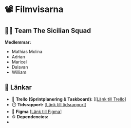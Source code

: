 # 📽️ Filmvisarna 

## 🧑‍💻 Team The Sicilian Squad

**Medlemmar:**
- Mathias Molina
- Adrian 
- Maricel
- Dalavan
- William

## 🔗 Länkar

- 📌 **Trello (Sprintplanering & Taskboard):** [[[Länk till Trello](https://trello.com/invite/b/67ea89aa2aa09443b36993eb/ATTIf7328e5e04ce09c56d91afa5fe24c3a601CABB8A/agile-board-template-trello)]
- ⏱️ **Tidsrapport:** [[Länk till tidsrapport](https://docs.google.com/spreadsheets/d/1OtIt4UGSKhrz9V-15fxl6OU8sw0idddjvNq8PTeXKyI/edit?usp=sharing)]
- 🎨 **Figma** [[Länk till Figma](https://www.figma.com/proto/jUnsiRa3NOVTAF1yAdxb0R/Sicilian-Cinema-Project?node-id=0-1&t=sEFC9L27qtEGGbFS-1)]
- ⚙️ **Dependencies:**
- 
